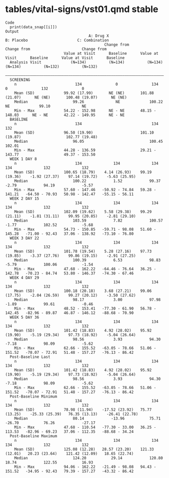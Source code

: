 # tables/vital-signs/vst01.qmd stable

    Code
      print(data_snap[[i]])
    Output
                                         A: Drug X                        B: Placebo                      C: Combination         
                                                Change from                       Change from                       Change from  
                              Value at Visit      Baseline      Value at Visit      Baseline      Value at Visit      Baseline   
      Analysis Visit             (N=134)          (N=134)          (N=134)          (N=134)          (N=132)          (N=132)    
      ———————————————————————————————————————————————————————————————————————————————————————————————————————————————————————————
      SCREENING                                                                                                                  
        n                          134               0               134               0               132               0       
        Mean (SD)             99.92 (17.99)       NE (NE)       101.88 (21.07)      NE (NE)       100.48 (19.07)      NE (NE)    
        Median                    99.26              NE             100.22             NE             99.10              NE      
        Min - Max             54.22 - 152.98      NE - NE       48.15 - 148.03      NE - NE       42.22 - 149.95      NE - NE    
      BASELINE                                                                                                                   
        n                          134                               134                               132                       
        Mean (SD)             96.50 (19.90)                     101.10 (19.87)                    102.77 (19.48)                 
        Median                    96.05                             100.45                            102.01                     
        Min - Max             44.28 - 136.59                    29.21 - 143.77                    49.37 - 153.50                 
      WEEK 1 DAY 8                                                                                                               
        n                          134              134              134              134              132              132      
        Mean (SD)             100.65 (18.79)    4.14 (26.93)    99.19 (19.36)    -1.92 (27.37)    97.14 (19.72)    -5.63 (25.95) 
        Median                    100.22            1.52            99.37            -2.79            94.19            -5.57     
        Min - Max             57.60 - 147.46   -50.92 - 74.84   59.28 - 141.21   -64.50 - 70.93   50.98 - 142.47   -55.15 - 56.11
      WEEK 2 DAY 15                                                                                                              
        n                          134              134              134              134              132              132      
        Mean (SD)             102.09 (19.62)    5.58 (29.38)    99.29 (21.11)    -1.81 (31.11)    99.95 (20.85)    -2.81 (29.10) 
        Median                    103.59            7.82            100.57           -1.77            102.52           -5.68     
        Min - Max             54.73 - 150.85   -59.71 - 98.08   51.60 - 145.28   -71.00 - 92.43   37.06 - 138.92   -73.10 - 76.80
      WEEK 3 DAY 22                                                                                                              
        n                          134              134              134              134              132              132      
        Mean (SD)             101.78 (19.54)    5.28 (27.16)    97.73 (19.85)    -3.37 (27.76)    99.86 (19.15)    -2.91 (27.25) 
        Median                    100.39            6.53            98.83            -5.79            100.06           -1.54     
        Min - Max             47.68 - 162.22   -64.46 - 76.64   36.25 - 142.78   -70.23 - 84.74   53.80 - 146.37   -74.30 - 67.46
      WEEK 4 DAY 29                                                                                                              
        n                          134              134              134              134              132              132      
        Mean (SD)             100.18 (20.18)    3.68 (27.21)    99.06 (17.75)    -2.04 (26.59)    99.27 (20.12)    -3.50 (27.62) 
        Median                    98.17             3.00            97.98            -1.89            99.61            -0.46     
        Min - Max             48.52 - 153.41   -77.30 - 61.90   56.78 - 142.45   -82.96 - 89.87   46.87 - 146.12   -88.68 - 70.90
      WEEK 5 DAY 36                                                                                                              
        n                          134              134              134              134              132              132      
        Mean (SD)             101.42 (18.83)    4.92 (28.02)    95.92 (19.90)    -5.19 (29.34)    97.73 (18.92)    -5.04 (26.64) 
        Median                    98.56             3.93            94.30            -7.18            98.09            -5.62     
        Min - Max             62.66 - 155.52   -63.05 - 78.66   51.06 - 151.52   -78.07 - 72.91   51.48 - 157.27   -76.13 - 86.42
      Post-Baseline Last                                                                                                         
        n                          134              134              134              134              132              132      
        Mean (SD)             101.42 (18.83)    4.92 (28.02)    95.92 (19.90)    -5.19 (29.34)    97.73 (18.92)    -5.04 (26.64) 
        Median                    98.56             3.93            94.30            -7.18            98.09            -5.62     
        Min - Max             62.66 - 155.52   -63.05 - 78.66   51.06 - 151.52   -78.07 - 72.91   51.48 - 157.27   -76.13 - 86.42
      Post-Baseline Minimum                                                                                                      
        n                          134              134              134              134              132              132      
        Mean (SD)             78.98 (11.94)    -17.52 (23.92)   75.77 (13.25)    -25.33 (25.39)   76.35 (13.13)    -26.41 (22.78)
        Median                    80.14            -13.96           75.71            -26.70           76.26            -27.17    
        Min - Max             47.68 - 110.54   -77.30 - 33.00   36.25 - 113.53   -82.96 - 69.23   37.06 - 112.35   -88.68 - 34.24
      Post-Baseline Maximum                                                                                                      
        n                          134              134              134              134              132              132      
        Mean (SD)             125.08 (12.28)   28.57 (23.20)    121.33 (12.01)   20.23 (23.64)    121.42 (12.09)   18.65 (22.74) 
        Median                    124.20           29.14            120.80           18.74            122.55           16.93     
        Min - Max             94.06 - 162.22   -21.49 - 98.08   94.43 - 151.52   -34.95 - 92.43   79.39 - 157.27   -43.32 - 86.42

